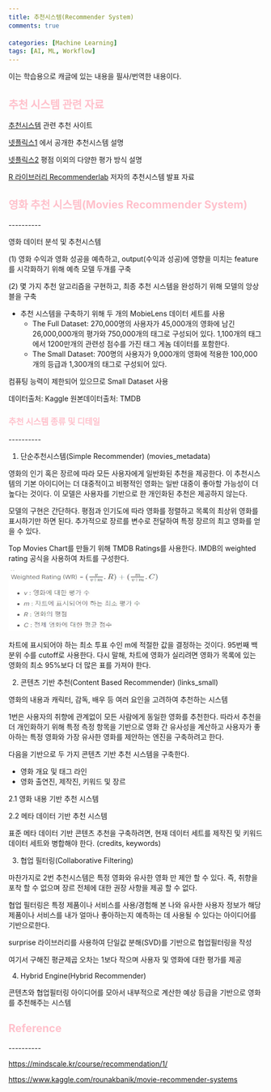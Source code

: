 ```yaml
---
title: 추천시스템(Recommender System)
comments: true

categories: [Machine Learning]
tags: [AI, ML, Workflow]
---
```


이는 학습용으로 캐글에 있는 내용을 필사/번역한 내용이다.

<h2><span style="color:pink"> 
추천 시스템 관련 자료</span></h2>

[추천시스템](https://grouplens.org/) 관련 추천 사이트

[넷플릭스1](https://www.slideshare.net/xamat/recommender-systems-machine-learning-summer-school-2014-cmu) 에서 공개한 추천시스템 설명

[넷플릭스2](https://www.slideshare.net/xamat/netflix-recommendations-beyond-the-5-stars) 평점 이외의 다양한 평가 방식 설명

[R 라이브러리 Recommenderlab](https://michael.hahsler.net/research/Recommender_SWA2015/Recomm_SWA2015.pdf) 저자의 추천시스템 발표 자료


<h2><span style="color:pink"> 
영화 추천 시스템(Movies Recommender System)</span></h2>
----------

영화 데이터 분석 및 추천시스템

(1) 영화 수익과 영화 성공을 예측하고, output(수익과 성공)에 영향을 미치는 feature를 시각화하기 위해 예측 모델 두개를 구축

(2) 몇 가지 추천 알고리즘을 구현하고, 최종 추천 시스템을 완성하기 위해 모델의 앙상블을 구축

- 추천 시스템을 구축하기 위해 두 개의 MobieLens 데이터 세트를 사용
    - The Full Dataset: 
    270,000명의 사용자가 45,000개의 영화에 남긴 26,000,000개의 평가와 750,000개의 태그로 구성되어 있다. 1,100개의 태그에서 1200만개의 관련성 점수를 가진 태그 게놈 데이터를 포함한다.
    - The Small Dataset: 
    700명의 사용자가 9,000개의 영화에 적용한 100,000개의 등급과 1,300개의 태그로 구성되어 있다.

컴퓨팅 능력이 제한되어 있으므로 Small Dataset 사용

데이터출처: Kaggle
원본데이터출처: TMDB

<h3><span style="color:pink"> 
추천 시스템 종류 및 디테일 </span></h3>
----------

1. 단순추천시스템(Simple Recommender) (movies_metadata)

영화의 인기 혹은 장르에 따라 모든 사용자에게 일반화된 추천을 제공한다. 이 추천시스템의 기본 아이디어는 더 대중적이고 비평적인 영화는 일반 대중이 좋아할 가능성이 더 높다는 것이다. 이 모델은 사용자를 기반으로 한 개인화된 추천은 제공하지 않는다.

모델의 구현은 간단하다. 평점과 인기도에 따라 영화를 정렬하고 목록의 최상위 영화를 표시하기만 하면 된다. 추가적으로 장르를 변수로 전달하여 특정 장르의 최고 영화를 얻을 수 있다.

Top Movies Chart를 만들기 위해 TMDB Ratings를 사용한다. IMDB의 weighted rating 공식을 사용하여 차트를 구성한다.

<img src="/assets/img/image/pro5.jpg"  width="300" height="120">

차트에 표시되어야 하는 최소 투표 수인 m에 적절한 값을 결정하는 것이다. 95번째 백분위 수를 cutoff로 사용한다. 다시 말해, 차트에 영화가 실리려면 영화가 목록에 있는 영화의 최소 95%보다 더 많은 표를 가져야 한다.


2. 콘텐츠 기반 추천(Content Based Recommender) (links_small)

영화의 내용과 캐릭터, 감독, 배우 등 여러 요인을 고려하여 추천하는 시스템

1번은 사용자의 취향에 관계없이 모든 사람에게 동일한 영화를 추천한다. 따라서 추천을 더 개인화하기 위해 특정 측정 항목을 기반으로 영화 간 유사성을 계산하고 사용자가 좋아하는 특정 영화와 가장 유사한 영화를 제안하는 엔진을 구축하려고 한다.

다음을 기반으로 두 가지 콘텐츠 기반 추천 시스템을 구축한다.
- 영화 개요 및 태그 라인
- 영화 출연진, 제작진, 키워드 및 장르

2.1 영화 내용 기반 추천 시스템

2.2 메타 데이터 기반 추천 시스템

표준 메타 데이터 기반 콘텐츠 추천을 구축하려면, 현재 데이터 세트를 제작진 및 키워드 데이터 세트와 병합해야 한다. (credits, keywords)


3. 협업 필터링(Collaborative Filtering)

마찬가지로 2번 추천시스템은 특정 영화와 유사한 영화 만 제안 할 수 있다. 즉, 취향을 포착 할 수 없으며 장르 전체에 대한 권장 사항을 제공 할 수 없다.

협업 필터링은 특정 제품이나 서비스를 사용/경험해 본 나와 유사한 사용자 정보가 해당 제품이나 서비스를 내가 얼마나 좋아하는지 예측하는 데 사용될 수 있다는 아이디어를 기반으로한다.

surprise 라이브러리를 사용하여 단일값 분해(SVD)를 기반으로 협업필터링을 작성

여기서 구해진 평균제곱 오차는 1보다 작으며 사용자 및 영화에 대한 평가를 제공

4. Hybrid Engine(Hybrid Recommender)

콘텐츠와 협업필터링 아이디어를 모아서 내부적으로 계산한 예상 등급을 기반으로 영화를 추천해주는 시스템


<h2><span style="color:pink"> 
Reference </span></h2>
----------

https://mindscale.kr/course/recommendation/1/

https://www.kaggle.com/rounakbanik/movie-recommender-systems
